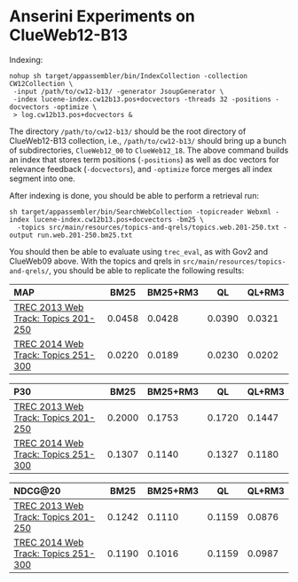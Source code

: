 # Anserini Experiments on ClueWeb12-B13

Indexing:

```
nohup sh target/appassembler/bin/IndexCollection -collection CW12Collection \
 -input /path/to/cw12-b13/ -generator JsoupGenerator \
 -index lucene-index.cw12b13.pos+docvectors -threads 32 -positions -docvectors -optimize \
 > log.cw12b13.pos+docvectors &
```

The directory `/path/to/cw12-b13/` should be the root directory of ClueWeb12-B13 collection, i.e., `/path/to/cw12-b13/` should bring up a bunch of subdirectories, `ClueWeb12_00` to `ClueWeb12_18`.  The above command builds an index that stores term positions (`-positions`) as well as doc vectors for relevance feedback (`-docvectors`), and `-optimize` force merges all index segment into one.

After indexing is done, you should be able to perform a retrieval run:

```
sh target/appassembler/bin/SearchWebCollection -topicreader Webxml -index lucene-index.cw12b13.pos+docvectors -bm25 \
  -topics src/main/resources/topics-and-qrels/topics.web.201-250.txt -output run.web.201-250.bm25.txt
```

You should then be able to evaluate using `trec_eval`, as with Gov2 and ClueWeb09 above. With the topics and qrels in `src/main/resources/topics-and-qrels/`, you should be able to replicate the following results:

MAP                                                                            | BM25   |BM25+RM3| QL     | QL+RM3
:------------------------------------------------------------------------------|--------|--------|--------|--------
[TREC 2013 Web Track: Topics 201-250](http://trec.nist.gov/data/web2013.html)  | 0.0458 | 0.0428 | 0.0390 | 0.0321
[TREC 2014 Web Track: Topics 251-300](http://trec.nist.gov/data/web2014.html)  | 0.0220 | 0.0189 | 0.0230 | 0.0202

P30                                                                            | BM25   |BM25+RM3| QL     | QL+RM3
:------------------------------------------------------------------------------|--------|--------|--------|--------
[TREC 2013 Web Track: Topics 201-250](http://trec.nist.gov/data/web2013.html)  | 0.2000 | 0.1753 | 0.1720 | 0.1447
[TREC 2014 Web Track: Topics 251-300](http://trec.nist.gov/data/web2014.html)  | 0.1307 | 0.1140 | 0.1327 | 0.1180

NDCG@20                                                                        | BM25   |BM25+RM3| QL     | QL+RM3
:------------------------------------------------------------------------------|--------|--------|--------|--------
[TREC 2013 Web Track: Topics 201-250](http://trec.nist.gov/data/web2013.html)  | 0.1242 | 0.1110 | 0.1159 | 0.0876
[TREC 2014 Web Track: Topics 251-300](http://trec.nist.gov/data/web2014.html)  | 0.1190 | 0.1016 | 0.1159 | 0.0987
